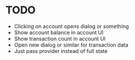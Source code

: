 # TODO

- Clicking on account opens dialog or something
- Show account balance in account UI
- Show transaction count in account UI
- Open new dialog or similar for transaction data
- Just pass provider instead of full state
